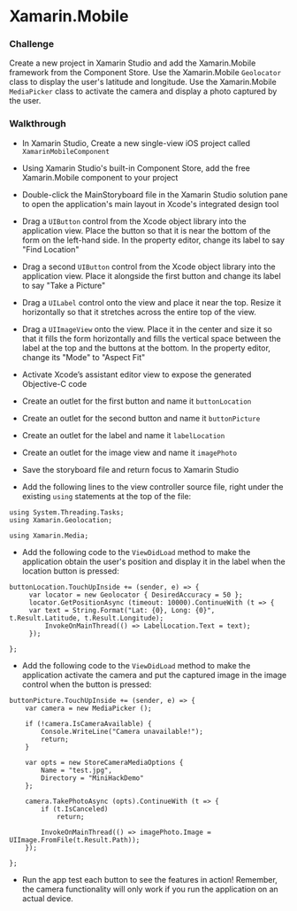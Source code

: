 # Xamarin.Mobile

### Challenge

Create a new project in Xamarin Studio and add the Xamarin.Mobile framework from the Component Store. Use the Xamarin.Mobile `Geolocator` class to display the user's latitude and longitude. Use the Xamarin.Mobile `MediaPicker` class to activate the camera and display a photo captured by the user.

### Walkthrough

* In Xamarin Studio, Create a new single-view iOS project called `XamarinMobileComponent`

* Using Xamarin Studio's built-in Component Store, add the free Xamarin.Mobile component to your project

* Double-click the MainStoryboard file in the Xamarin Studio solution pane to open the application's main layout in Xcode's integrated design tool

* Drag a `UIButton` control from the Xcode object library into the application view. Place the button so that it is near the bottom of the form on the left-hand side. In the property editor, change its label to say "Find Location"

* Drag a second `UIButton` control from the Xcode object library into the application view. Place it alongside the first button and change its label to say "Take a Picture"

* Drag a `UILabel` control onto the view and place it near the top. Resize it horizontally so that it stretches across the entire top of the view.

* Drag a `UIImageView` onto the view. Place it in the center and size it so that it fills the form horizontally and fills the vertical space between the label at the top and the buttons at the bottom. In the property editor, change its "Mode" to "Aspect Fit"

* Activate Xcode’s assistant editor view to expose the generated Objective-C code

* Create an outlet for the first button and name it `buttonLocation`

* Create an outlet for the second button and name it `buttonPicture`

* Create an outlet for the label and name it `labelLocation`

* Create an outlet for the image view and name it `imagePhoto`

* Save the storyboard file and return focus to Xamarin Studio

* Add the following lines to the view controller source file, right under the existing `using` statements at the top of the file:

```
using System.Threading.Tasks;
using Xamarin.Geolocation;

using Xamarin.Media;
```

* Add the following code to the `ViewDidLoad` method to make the application obtain the user's position and display it in the label when the location button is pressed:

```
buttonLocation.TouchUpInside += (sender, e) => {
     var locator = new Geolocator { DesiredAccuracy = 50 };
     locator.GetPositionAsync (timeout: 10000).ContinueWith (t => {
     var text = String.Format("Lat: {0}, Long: {0}", t.Result.Latitude, t.Result.Longitude);
         InvokeOnMainThread(() => LabelLocation.Text = text);
     });

};
```

* Add the following code to the `ViewDidLoad` method to make the application activate the camera and put the captured image in the image control when the button is pressed:

```
buttonPicture.TouchUpInside += (sender, e) => {
    var camera = new MediaPicker ();
                
    if (!camera.IsCameraAvailable) {
        Console.WriteLine("Camera unavailable!");
        return;
    }

    var opts = new StoreCameraMediaOptions {
        Name = "test.jpg",
        Directory = "MiniHackDemo"
    };

    camera.TakePhotoAsync (opts).ContinueWith (t => {
        if (t.IsCanceled)
            return;

        InvokeOnMainThread(() => imagePhoto.Image = UIImage.FromFile(t.Result.Path));
    });

};
```

* Run the app test each button to see the features in action! Remember, the camera functionality will only work if you run the application on an actual device.
